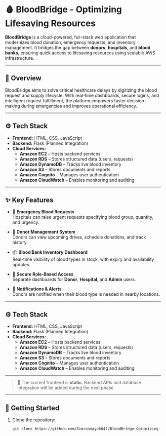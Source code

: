 # 🩸 BloodBridge - Optimizing Lifesaving Resources

**BloodBridge** is a cloud-powered, full-stack web application that modernizes blood donation, emergency requests, and inventory management. It bridges the gap between **donors**, **hospitals**, and **blood banks**, ensuring quick access to lifesaving resources using scalable AWS infrastructure.

---

## 🚀 Overview

BloodBridge aims to solve critical healthcare delays by digitizing the blood request and supply lifecycle. With real-time dashboards, secure logins, and intelligent request fulfillment, the platform empowers faster decision-making during emergencies and improves operational efficiency.

---

## ⚙️ Tech Stack

- **Frontend:** HTML, CSS, JavaScript
- **Backend:** Flask (Planned Integration)
- **Cloud Services:**
  - **Amazon EC2** – Hosts backend services
  - **Amazon RDS** – Stores structured data (users, requests)
  - **Amazon DynamoDB** – Tracks live blood inventory
  - **Amazon S3** – Stores documents and reports
  - **Amazon Cognito** – Manages user authentication
  - **Amazon CloudWatch** – Enables monitoring and auditing

---

## ✨ Key Features

- 🛑 **Emergency Blood Requests**  
  Hospitals can raise urgent requests specifying blood group, quantity, and urgency.

- 👤 **Donor Management System**  
  Donors can view upcoming drives, schedule donations, and track history.

- 📦 **Blood Bank Inventory Dashboard**  
  Real-time visibility of blood types in stock, with expiry and availability updates.

- 🔐 **Secure Role-Based Access**  
  Separate dashboards for **Donor**, **Hospital**, and **Admin** users.

- 🔔 **Notifications & Alerts**  
  Donors are notified when their blood type is needed in nearby locations.

---

## ⚙️ Tech Stack

- **Frontend:** HTML, CSS, JavaScript
- **Backend:** Flask (Planned Integration)
- **Cloud Services:**
  - **Amazon EC2** – Hosts backend services
  - **Amazon RDS** – Stores structured data (users, requests)
  - **Amazon DynamoDB** – Tracks live blood inventory
  - **Amazon S3** – Stores documents and reports
  - **Amazon Cognito** – Manages user authentication
  - **Amazon CloudWatch** – Enables monitoring and auditing

---


> 🧪 The current frontend is **static**. Backend APIs and database integration will be added during the next phase.

---

## 📌 Getting Started

1. Clone the repository:
   ```bash
   git clone https://github.com/Simrannayak647/BloodBridge-Optimizing-Lifesaving-Resources-using-RDS-EC2.git
